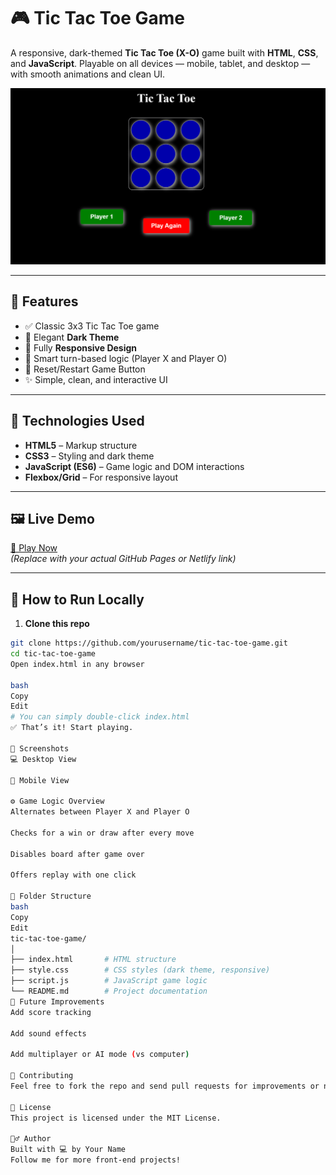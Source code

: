 # 🎮 Tic Tac Toe Game

A responsive, dark-themed **Tic Tac Toe (X-O)** game built with **HTML**, **CSS**, and **JavaScript**. Playable on all devices — mobile, tablet, and desktop — with smooth animations and clean UI.

![Tic Tac Toe Screenshot](screenshot.png) <!-- You can add an actual screenshot image here -->

---

## 🌟 Features

- ✅ Classic 3x3 Tic Tac Toe game
- 🌙 Elegant **Dark Theme**
- 📱 Fully **Responsive Design**
- 🧠 Smart turn-based logic (Player X and Player O)
- 🔁 Reset/Restart Game Button
- ✨ Simple, clean, and interactive UI

---

## 📂 Technologies Used

- **HTML5** – Markup structure  
- **CSS3** – Styling and dark theme  
- **JavaScript (ES6)** – Game logic and DOM interactions  
- **Flexbox/Grid** – For responsive layout

---

## 🖼️ Live Demo

[🔗 Play Now](https://your-live-demo-link.com)  
*(Replace with your actual GitHub Pages or Netlify link)*

---

## 🚀 How to Run Locally

1. **Clone this repo**

```bash
git clone https://github.com/yourusername/tic-tac-toe-game.git
cd tic-tac-toe-game
Open index.html in any browser

bash
Copy
Edit
# You can simply double-click index.html
✅ That’s it! Start playing.

📸 Screenshots
💻 Desktop View

📱 Mobile View

⚙️ Game Logic Overview
Alternates between Player X and Player O

Checks for a win or draw after every move

Disables board after game over

Offers replay with one click

🔧 Folder Structure
bash
Copy
Edit
tic-tac-toe-game/
│
├── index.html       # HTML structure
├── style.css        # CSS styles (dark theme, responsive)
├── script.js        # JavaScript game logic
└── README.md        # Project documentation
🙌 Future Improvements
Add score tracking

Add sound effects

Add multiplayer or AI mode (vs computer)

🤝 Contributing
Feel free to fork the repo and send pull requests for improvements or new features.

📝 License
This project is licensed under the MIT License.

🙋‍♂️ Author
Built with 💻 by Your Name
Follow me for more front-end projects!